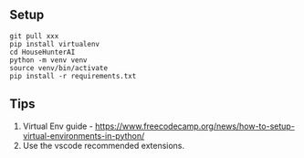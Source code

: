 ## Setup

```
git pull xxx
pip install virtualenv
cd HouseHunterAI
python -m venv venv
source venv/bin/activate
pip install -r requirements.txt

```

## Tips
1. Virtual Env guide - https://www.freecodecamp.org/news/how-to-setup-virtual-environments-in-python/
2. Use the vscode recommended extensions.
